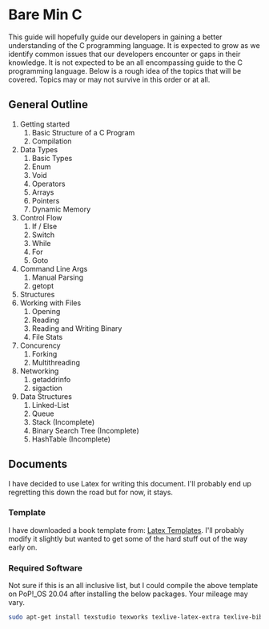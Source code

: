 # Bare Min C
This guide will hopefully guide our developers in gaining a better understanding of the C programming language.  It is expected to grow as we identify common issues that our developers encounter or gaps in their knowledge.  It is not expected to be an all encompassing guide to the C programming language. Below is a rough idea of the topics that will be covered.  Topics may or may not survive in this order or at all. 

## General Outline
1. Getting started
	1. Basic Structure of a C Program
	1. Compilation
1. Data Types
	1. Basic Types
	1. Enum
	1. Void
	1. Operators
	1. Arrays
	1. Pointers
	1. Dynamic Memory
1. Control Flow
	1. If / Else
	1. Switch
	1. While
	1. For
	1. Goto
1. Command Line Args
	1. Manual Parsing
	1. getopt
1. Structures
1. Working with Files
	1. Opening
	1. Reading
	1. Reading and Writing Binary
	1. File Stats
1. Concurency
	1. Forking
	1. Multithreading
1. Networking
	1. getaddrinfo
	1. sigaction
1. Data Structures
	1. Linked-List
	1. Queue
	1. Stack (Incomplete)
	1. Binary Search Tree (Incomplete)
	1. HashTable (Incomplete)

## Documents
I have decided to use Latex for writing this document.  I'll probably end up regretting this down the road but for now, it stays.

### Template
I have downloaded a book template from: [Latex Templates](latextemplates.com/cat/books).  I'll probably modify it slightly but wanted to get some of the hard stuff out of the way early on.

### Required Software
Not sure if this is an all inclusive list, but I could compile the above template on PoP!_OS 20.04 after installing the below packages.  Your mileage may vary.

```bash
sudo apt-get install texstudio texworks texlive-latex-extra texlive-bibtex-extra biber valgrind gdb
```
